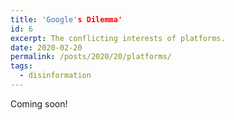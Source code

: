 ```yaml
---
title: 'Google's Dilemma'
id: 6
excerpt: The conflicting interests of platforms.
date: 2020-02-20
permalink: /posts/2020/20/platforms/
tags:
  - disinformation
---
```


Coming soon!